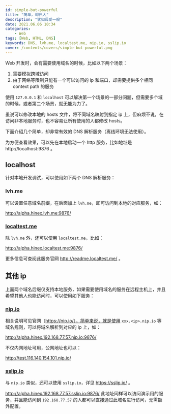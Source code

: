 ```yaml
---
id: simple-but-powerful
title: "简单，却伟大"
description: "犹如母爱一般"
date: 2021.06.06 10:34
categories:
    - Web
tags: [Web, HTML, DNS]
keywords: DNS, lvh.me, localtest.me, nip.io, sslip.io
cover: /contents/covers/simple-but-powerful.png
---
```


Web 开发时，会有需要使用域名的时候，比如以下两个场景：

1. 需要模拟跨域访问
1. 由于网络等限制只能有一个可以访问的 ip 和端口，却需要提供多个相同 context path 的服务

使用 `127.0.0.1` 和 `localhost` 可以解决第一个场景的一部分问题，但需要多个域的时候，或者第二个场景，就无能为力了。

虽说可以修改本地的 hosts 文件，将不同域名映射到指定 ip 上，但麻烦不说，在访问非本地服务时，也不容易让所有使用的人都修改 hosts。

下面介绍几个简单，却非常有效的 DNS 解析服务（离线环境无法使用）。

为方便查看效果，可以先在本地启动一个 http 服务，比如地址是 http://localhost:9876 。


## localhost

针对本地开发调试，可以使用如下两个 DNS 解析服务：

### lvh.me

可以设置任意域名前缀，在后面加上 `lvh.me`，即可访问到本地的对应服务，如：

http://alpha.hinex.lvh.me:9876/


### [localtest.me](http://readme.localtest.me/)

除 `lvh.me` 外，还可以使用 `localtest.me`，比如：

http://alpha.hinex.localtest.me:9876/

更多信息可查阅此服务官网 http://readme.localtest.me/ 。


## 其他 ip

上面两个域名后缀仅支持本地服务，如果需要使用域名的服务在远程主机上，并且希望其他人也能访问时，可以使用如下服务：


### [nip.io](https://nip.io/)

相关说明可见官网（https://nip.io/），简单来说，就是使用 `xxx.<ip>.nip.io` 等域名规则，可以将域名解析到对应的 ip 上，如：

http://alpha.hinex.192.168.77.57.nip.io:9876/

不仅内网地址可用，公网地址也可以：

http://test.116.140.154.101.nip.io/


### [sslip.io](https://sslip.io/)

与 `nip.io` 类似，还可以使用 `sslip.io`，详见 https://sslip.io/ 。

http://alpha.hinex.192.168.77.57.sslip.io:9876/ 此地址同样可以访问演示用的服务，并且能访问到 `192.168.77.57` 的人都可以直接通过此域名进行访问，无需额外配置。